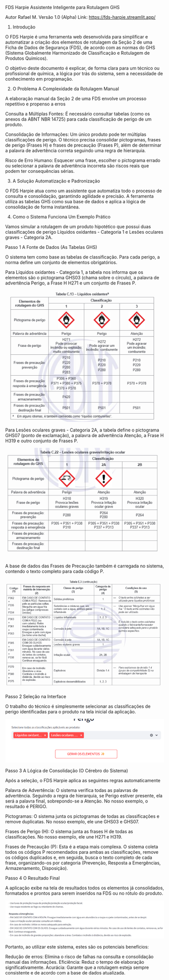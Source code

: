 FDS Harpie Assistente Inteligente para Rotulagem GHS

Autor Rafael M.
Versão 1.0 (Alpha)
Link: https://fds-harpie.streamlit.app/

1. Introdução

O FDS Harpie é uma ferramenta web desenvolvida para simplificar e automatizar a criação dos elementos de rotulagem da Seção 2 de uma Ficha de Dados de Segurança (FDS), de acordo com as normas do GHS (Sistema Globalmente Harmonizado de Classificação e Rotulagem de Produtos Químicos).

O objetivo deste documento é explicar, de forma clara para um técnico ou profissional de química, a lógica por trás do sistema, sem a necessidade de conhecimento em programação.

2. O Problema A Complexidade da Rotulagem Manual

A elaboração manual da Seção 2 de uma FDS envolve um processo repetitivo e propenso a erros

Consulta a Múltiplas Fontes: É necessário consultar tabelas (como os anexos da ABNT NBR 14725) para cada classificação de perigo de um produto.

Consolidação de Informações: Um único produto pode ter múltiplas classificações de perigo. O técnico precisa consolidar pictogramas, frases de perigo (Frases H) e frases de precaução (Frases P), além de determinar a palavra de advertência correta seguindo uma regra de hierarquia.

Risco de Erro Humano: Esquecer uma frase, escolher o pictograma errado ou selecionar a palavra de advertência incorreta são riscos reais que podem ter consequências sérias.

3. A Solução Automatização e Padronização

O FDS Harpie atua como um assistente que automatiza todo o processo de consulta e consolidação, garantindo agilidade e precisão. A ferramenta utiliza as tabelas GHS como sua base de dados e aplica a lógica de consolidação de forma instantânea.

4. Como o Sistema Funciona Um Exemplo Prático

Vamos simular a rotulagem de um produto hipotético que possui duas classificações de perigo Líquidos oxidantes - Categoria 1 e Lesões oculares graves - Categoria 2A.

Passo 1 A Fonte de Dados (As Tabelas GHS)

O sistema tem como base as tabelas de classificação. Para cada perigo, a norma define um conjunto de elementos obrigatórios.

Para Líquidos oxidantes - Categoria 1, a tabela nos informa que os elementos são o pictograma GHS03 (chama sobre o círculo), a palavra de advertência Perigo, a Frase H H271 e um conjunto de Frases P.

![Tabela para Líquidos Oxidantes](https://raw.githubusercontent.com/meanmathics/fds-harpie/refs/heads/main/img/img1.png)

Para Lesões oculares graves - Categoria 2A, a tabela define o pictograma GHS07 (ponto de exclamação), a palavra de advertência Atenção, a Frase H H319 e outro conjunto de Frases P.

![Tabela para Danos Oculares](https://raw.githubusercontent.com/meanmathics/fds-harpie/refs/heads/main/img/img2.png)


A base de dados das Frases de Precaução também é carregada no sistema, contendo o texto completo para cada código P.

![Tabela de Frases de Precaução](https://raw.githubusercontent.com/meanmathics/fds-harpie/refs/heads/main/img/img3.png)


Passo 2 Seleção na Interface

O trabalho do técnico é simplesmente selecionar as classificações de perigo identificadas para o produto na tela inicial da aplicação.

![Tela Inicial](https://raw.githubusercontent.com/meanmathics/fds-harpie/refs/heads/main/img/img4.png)


Passo 3 A Lógica de Consolidação (O Cérebro do Sistema)

Após a seleção, o FDS Harpie aplica as seguintes regras automaticamente

Palavra de Advertência: O sistema verifica todas as palavras de advertência. Seguindo a regra de hierarquia, se Perigo estiver presente, ela será a palavra final, sobrepondo-se a Atenção. No nosso exemplo, o resultado é PERIGO.

Pictogramas: O sistema junta os pictogramas de todas as classificações e remove duplicatas. No nosso exemplo, ele une GHS03 e GHS07.

Frases de Perigo (H): O sistema junta as frases H de todas as classificações. No nosso exemplo, ele une H271 e H319.

Frases de Precaução (P): Esta é a etapa mais complexa. O sistema coleta todos os códigos P recomendados para ambas as classificações, remove os códigos duplicados e, em seguida, busca o texto completo de cada frase, organizando-os por categoria (Prevenção, Resposta a Emergências, Armazenamento, Disposição).

Passo 4 O Resultado Final

A aplicação exibe na tela de resultados todos os elementos já consolidados, formatados e prontos para serem inseridos na FDS ou no rótulo do produto.

![Tela de Resultado](https://raw.githubusercontent.com/meanmathics/fds-harpie/refs/heads/main/img/img5.png)


Portanto, ao utilizar este sistema, estes são os potenciais benefícios:

Redução de erros: Elimina o risco de falhas na consulta e consolidação manual das informações.
Eficiência: Reduz o tempo de elaboração significativamente.
Acurácia: Garante que a rotulagem esteja sempre consistente e de acordo com a base de dados atualizada.


